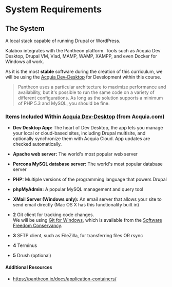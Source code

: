 # System Requirements

## The System
A local stack capable of running Drupal or WordPress.

Kalabox integrates with the Pantheon platform. Tools such as Acquia Dev Desktop, Drupal VM, Vlad, MAMP, WAMP, XAMPP, and even Docker for Windows all work.

As it is the most **stable** software during the creation of this curriculum, we will be using the [Acquia Dev-Desktop](https://www.acquia.com/products-services/dev-desktop "Acquia Dev-Desktop") for Development within this course.

> Pantheon uses a particular architecture to maximize performance and availability, but it's possible to run the same code on a variety of different configurations. As long as the solution supports a minimum of PHP 5.3 and MySQL, you should be fine.

### Items Included Within [Acquia Dev-Desktop](https://www.acquia.com/products-services/dev-desktop "Acquia Dev-Desktop") (from Acquia.com)
* **Dev Desktop App:** The heart of Dev Desktop, the app lets you manage your local or cloud-based sites, including Drupal multisite, and optionally synchronize them with Acquia Cloud. App updates are checked automatically.
* **Apache web server:** The world's most popular web server
* **Percona MySQL database server:** The world's most popular database server
* **PHP:** Multiple versions of the programming language that powers Drupal
* **phpMyAdmin:** A popular MySQL management and query tool
* **XMail Server (Windows only):** An email server that allows your site to send email directly (Mac OS X has this functionality built in)

* **2** Git client for tracking code changes.\
  We will be using [Git for Windows](https://git-scm.com/download/win "Git for Windows"), which is available from the [Software Freedom Conservancy](https://git-scm.com/sfc "Sofware Freedom Conservancy").
* **3** SFTP client, such as FileZilla, for transferring files OR rsync
* **4** Terminus
* **5** Drush (optional)


#### Additional Resources
 * https://pantheon.io/docs/application-containers/
